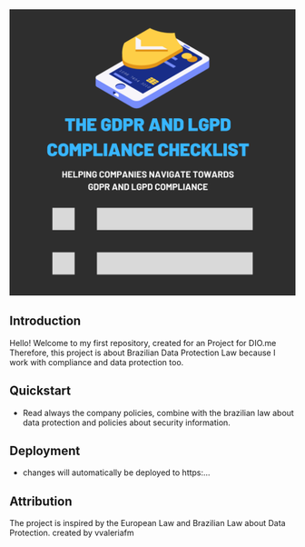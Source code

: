 <img src="https://github.com/vvaleriafm/gdpr-lgpd-checklist/blob/109ecf364311edcb4f411332f330179feed48ff9/The%20gdpr%20and%20lgpd%20compliance%20checklist%20(1).png">

## Introduction

Hello! Welcome to my first repository, created for an Project for DIO.me
Therefore, this project is about Brazilian Data Protection Law because I work with compliance and data protection too.

## Quickstart

- Read always the company policies, combine with the brazilian law about data protection and policies about security information. 

## Deployment

- changes will automatically be deployed to https:...

## Attribution

The project is inspired by the European Law and Brazilian Law about Data Protection.
created by vvaleriafm
